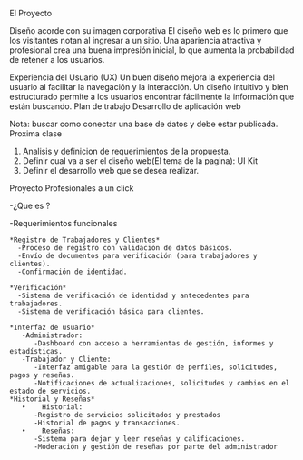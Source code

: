 El Proyecto

Diseño acorde con su imagen corporativa
El diseño web es lo primero que los visitantes notan al ingresar a un sitio. Una apariencia atractiva y profesional crea una buena impresión inicial, lo que aumenta la probabilidad de retener a los usuarios.

Experiencia del Usuario (UX)
Un buen diseño mejora la experiencia del usuario al facilitar la navegación y la interacción. Un diseño intuitivo y bien estructurado permite a los usuarios encontrar fácilmente la información que están buscando.
Plan de trabajo
Desarrollo de aplicación web

Nota: buscar como conectar una base de datos y debe estar publicada.
Proxima clase 
  1) Analisis y definicion de requerimientos de la propuesta.
  2) Definir cual va a ser el diseño web(El tema de la pagina): UI Kit 
  3) Definir el desarrollo web que se desea realizar.
   
Proyecto Profesionales a un click 

-¿Que es ?

-Requerimientos funcionales

    *Registro de Trabajadores y Clientes*
      -Proceso de registro con validación de datos básicos. 
      -Envío de documentos para verificación (para trabajadores y clientes). 
      -Confirmación de identidad.
      
    *Verificación*
      -Sistema de verificación de identidad y antecedentes para trabajadores. 
      -Sistema de verificación básica para clientes.
  
    *Interfaz de usuario*
       -Administrador: 
          -Dashboard con acceso a herramientas de gestión, informes y estadísticas.
       -Trabajador y Cliente:
          -Interfaz amigable para la gestión de perfiles, solicitudes, pagos y reseñas.
          -Notificaciones de actualizaciones, solicitudes y cambios en el estado de servicios.
    *Historial y Reseñas*
       •	Historial:
          -Registro de servicios solicitados y prestados
          -Historial de pagos y transacciones.
       •	Reseñas:
          -Sistema para dejar y leer reseñas y calificaciones.
          -Moderación y gestión de reseñas por parte del administrador

       
